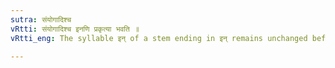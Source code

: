 ```yaml
---
sutra: संयोगादिश्च
vRtti: संयोगादिश्च इनणि प्रकृत्या भवति ॥
vRtti_eng: The syllable इन् of a stem ending in इन् remains unchanged before अण्, when a conjunct consonant precedes it.

---
```

